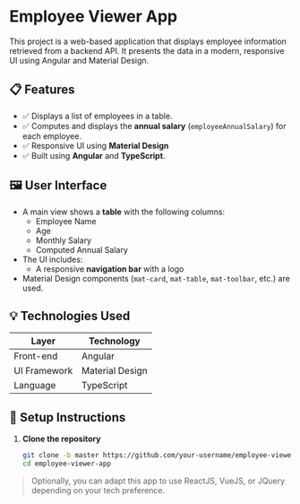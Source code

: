 # Employee Viewer App

This project is a web-based application that displays employee information retrieved from a backend API. It presents the data in a modern, responsive UI using Angular and Material Design.

## 📋 Features

- ✅ Displays a list of employees in a table.
- ✅ Computes and displays the **annual salary** (`employeeAnnualSalary`) for each employee.
- ✅ Responsive UI using **Material Design**
- ✅ Built using **Angular** and **TypeScript**.

## 🖼️ User Interface

- A main view shows a **table** with the following columns:
  - Employee Name
  - Age
  - Monthly Salary
  - Computed Annual Salary
- The UI includes:
  - A responsive **navigation bar** with a logo
- Material Design components (`mat-card`, `mat-table`, `mat-toolbar`, etc.) are used.

## 💡 Technologies Used

| Layer         | Technology     |
|---------------|----------------|
| Front-end     | Angular         |
| UI Framework  | Material Design |
| Language      | TypeScript     |

## 🔧 Setup Instructions

1. **Clone the repository**
   ```bash
   git clone -b master https://github.com/your-username/employee-viewer-app.git
   cd employee-viewer-app

> Optionally, you can adapt this app to use ReactJS, VueJS, or JQuery depending on your tech preference.
